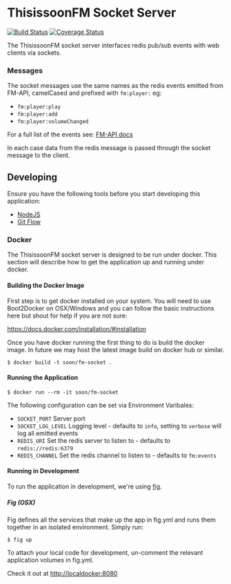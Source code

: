 # ThisissoonFM Socket Server

[![Build Status](https://img.shields.io/circleci/project/thisissoon/FM-Socket/develop.svg)](https://circleci.com/gh/thisissoon/FM-Socket)
[![Coverage Status](https://coveralls.io/repos/thisissoon/FM-Socket/badge.svg)](https://coveralls.io/r/thisissoon/FM-Socket)

The ThisissoonFM socket server interfaces redis pub/sub events with web clients via sockets.

### Messages

The socket messages use the same names as the redis events emitted from FM-API, camelCased and prefixed with `fm:player:` eg:

 - `fm:player:play`
 - `fm:player:add`
 - `fm:player:volumeChanged`

For a full list of the events see: [FM-API docs](https://github.com/thisissoon/FM-API#events)

In each case data from the redis message is passed through the socket message to the client.

## Developing ##

Ensure you have the following tools before you start developing this application:

* [NodeJS](http://nodejs.org/)
* [Git Flow](https://github.com/nvie/gitflow)

### Docker

The ThisissoonFM socket server is designed to be run under docker. This section will describe how to get the application up and running under docker.

#### Building the Docker Image

First step is to get docker installed on your system. You will need to use Boot2Docker on OSX/Windows and you can follow the basic instructions here but shout for help if you are not sure:

https://docs.docker.com/installation/#installation

Once you have docker running the first thing to do is build the docker image. In future we may host the latest image build on docker hub or similar.

    $ docker build -t soon/fm-socket .

#### Running the Application

    $ docker run --rm -it soon/fm-socket

The following configuration can be set via Environment Varibales:

- `SOCKET_PORT` Server port
- `SOCKET_LOG_LEVEL` Logging level - defaults to `info`, setting to `verbose` will log all emitted events
- `REDIS_URI` Set the redis server to listen to - defaults to `redis://redis:6379`
- `REDIS_CHANNEL` Set the redis channel to listen to - defaults to `fm:events`

#### Running in Development

To run the application in development, we're using [fig](http://www.fig.sh/).

##### Fig (OSX)
Fig defines all the services that make up the app in fig.yml and runs them together in an isolated environment. Simply run:

    $ fig up

To attach your local code for development, un-comment the relevant application volumes in fig.yml.

Check it out at [http://localdocker:8080](http://localdocker:8080)
